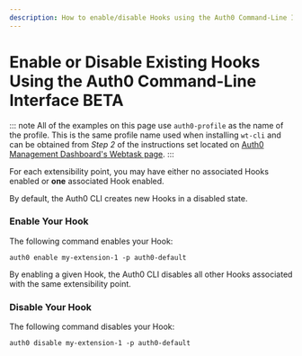 ```yaml
---
description: How to enable/disable Hooks using the Auth0 Command-Line Interfance
---
```


# Enable or Disable Existing Hooks Using the Auth0 Command-Line Interface&nbsp;<span class="btn btn-primary btn-sm">BETA</span>

::: note
All of the examples on this page use `auth0-profile` as the name of the profile. This is the same profile name used when installing `wt-cli` and can be obtained from *Step 2* of the instructions set located on [Auth0 Management Dashboard's Webtask page](${manage_url}/#/account/webtasks).
:::

For each extensibility point, you may have either no associated Hooks enabled or **one** associated Hook enabled.

By default, the Auth0 CLI creates new Hooks in a disabled state.

### Enable Your Hook

The following command enables your Hook:

  `auth0 enable my-extension-1 -p auth0-default`

By enabling a given Hook, the Auth0 CLI disables all other Hooks associated with the same extensibility point.

### Disable Your Hook

The following command disables your Hook:

  `auth0 disable my-extension-1 -p auth0-default`
